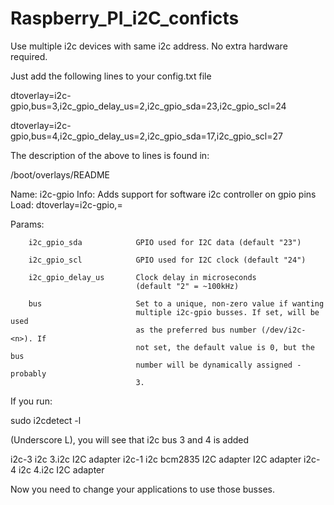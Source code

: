 # Raspberry_PI_i2C_conficts
Use multiple i2c devices with same i2c address. No extra hardware required.

Just add the following lines to your config.txt file

dtoverlay=i2c-gpio,bus=3,i2c_gpio_delay_us=2,i2c_gpio_sda=23,i2c_gpio_scl=24

dtoverlay=i2c-gpio,bus=4,i2c_gpio_delay_us=2,i2c_gpio_sda=17,i2c_gpio_scl=27

The description of the above to lines is found in:

/boot/overlays/README

Name:   i2c-gpio
Info:   Adds support for software i2c controller on gpio pins
Load:   dtoverlay=i2c-gpio,<param>=<val>
        
Params: 

        i2c_gpio_sda            GPIO used for I2C data (default "23")

        i2c_gpio_scl            GPIO used for I2C clock (default "24")

        i2c_gpio_delay_us       Clock delay in microseconds
                                (default "2" = ~100kHz)

        bus                     Set to a unique, non-zero value if wanting
                                multiple i2c-gpio busses. If set, will be used
                                as the preferred bus number (/dev/i2c-<n>). If
                                not set, the default value is 0, but the bus
                                number will be dynamically assigned - probably
                                3.


If you run:

sudo i2cdetect -l

(Underscore L), you will see that i2c bus 3 and 4 is added

i2c-3	i2c       	3.i2c                           	I2C adapter
i2c-1	i2c       	bcm2835 I2C adapter             	I2C adapter
i2c-4	i2c       	4.i2c                           	I2C adapter

Now you need to change your applications to use those busses.
